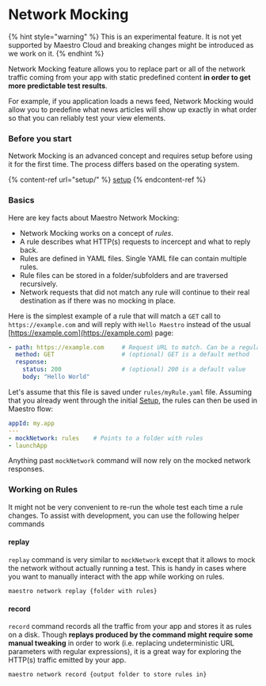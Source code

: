 # Network Mocking

{% hint style="warning" %}
This is an experimental feature. It is not yet supported by Maestro Cloud and breaking changes might be introduced as we work on it.
{% endhint %}

Network Mocking feature allows you to replace part or all of the network traffic coming from your app with static predefined content **in order to get more predictable test results**.

For example, if you application loads a news feed, Network Mocking would allow you to predefine what news articles will show up exactly in what order so that you can reliably test your view elements.

### Before you start

Network Mocking is an advanced concept and requires setup before using it for the first time. The process differs based on the operating system.

{% content-ref url="setup/" %}
[setup](setup/)
{% endcontent-ref %}

### Basics

Here are key facts about Maestro Network Mocking:

* Network Mocking works on a concept of _rules_.&#x20;
* A rule describes what HTTP(s) requests to incercept and what to reply back.&#x20;
* Rules are defined in YAML files. Single YAML file can contain multiple rules.
* Rule files can be stored in a folder/subfolders and are traversed recursively.
* Network requests that did not match any rule will continue to their real destination as if there was no mocking in place.

Here is the simplest example of a rule that will match a `GET` call to `https://example.com` and will reply with `Hello Maestro` instead of the usual [https://example.com](https://example.com) page:

```yaml
- path: https://example.com     # Request URL to match. Can be a regular expression.
  method: GET                   # (optional) GET is a default method
  response:
    status: 200                 # (optional) 200 is a default value
    body: "Hello World"
```

Let's assume that this file is saved under `rules/myRule.yaml` file. Assuming that you already went through the initial [Setup](setup/), the rules can then be used in Maestro flow:

```yaml
appId: my.app
---
- mockNetwork: rules    # Points to a folder with rules
- launchApp
```

Anything past `mockNetwork` command will now rely on the mocked network responses.

### Working on Rules

It might not be very convenient to re-run the whole test each time a rule changes. To assist with development, you can use the following helper commands

#### replay

`replay` command is very similar to `mockNetwork` except that it allows to mock the network without actually running a test. This is handy in cases where you want to manually interact with the app while working on rules.

```
maestro network replay {folder with rules}
```

#### record

`record` command records all the traffic from your app and stores it as rules on a disk. Though **replays produced by the command might require some manual tweaking** in order to work (i.e. replacing undeterministic URL parameters with regular expressions), it is a great way for exploring the HTTP(s) traffic emitted by your app.

```
maestro network record {output folder to store rules in}
```
